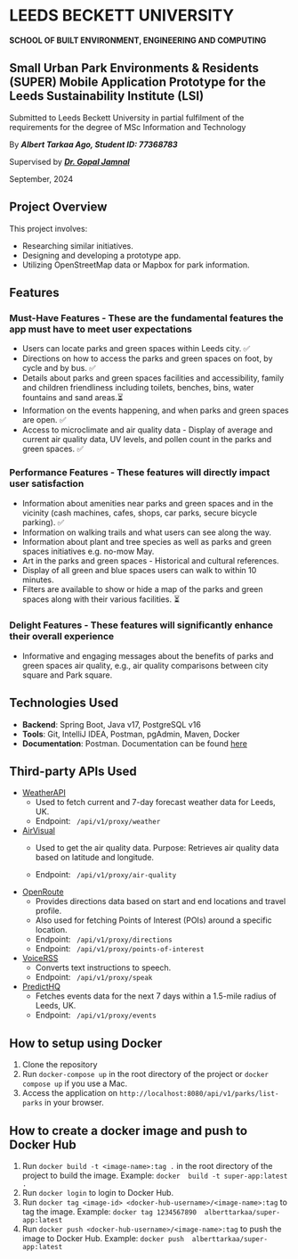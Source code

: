 # LEEDS BECKETT UNIVERSITY
**SCHOOL OF BUILT ENVIRONMENT, ENGINEERING AND COMPUTING**


## Small Urban Park Environments &amp; Residents (SUPER) Mobile Application Prototype for the Leeds Sustainability Institute (LSI)

Submitted to Leeds Beckett University in partial fulfilment of the requirements for the degree of MSc Information and Technology

By ***Albert Tarkaa Ago, Student ID: 77368783***

Supervised by ***[Dr. Gopal Jamnal](https://www.leedsbeckett.ac.uk/staff/dr-gopal-jamnal)***

September, 2024


## Project Overview

This project involves:
- Researching similar initiatives.
- Designing and developing a prototype app.
- Utilizing OpenStreetMap data or Mapbox for park information.

## Features

### Must-Have Features - These are the fundamental features the app must have to meet user expectations

- Users can locate parks and green spaces within Leeds city. &#9989;
- Directions on how to access the parks and green spaces on foot, by cycle and by bus. &#9989;
- Details about parks and green spaces facilities and accessibility, family and children friendliness including toilets, benches, bins, water fountains and sand areas.&#9203;
- Information on the events happening, and when parks and green spaces are open. &#9989;
- Access to microclimate and air quality data - Display of average and current air quality data, UV levels, and pollen count in the parks and green spaces. &#9989;

### Performance Features - These features will directly impact user satisfaction

- Information about amenities near parks and green spaces and in the vicinity (cash machines, cafes, shops, car 
  parks, secure bicycle parking). &#9989;
- Information on walking trails and what users can see along the way.
- Information about plant and tree species as well as parks and green spaces initiatives e.g. no-mow May.
- Art in the parks and green spaces - Historical and cultural references.
- Display of all green and blue spaces users can walk to within 10 minutes.
- Filters are available to show or hide a map of the parks and green spaces along with their various facilities. &#9203;

### Delight Features - These features will significantly enhance their overall experience

- Informative and engaging messages about the benefits of parks and green spaces air quality, e.g., air quality comparisons between city square and Park square.

## Technologies Used
- **Backend**: Spring Boot, Java v17, PostgreSQL v16
- **Tools**: Git, IntelliJ IDEA, Postman, pgAdmin, Maven, Docker
- **Documentation**: Postman. Documentation can be found [here](https://documenter.getpostman.com/view/32686033/2sA3s7kpho)

## Third-party APIs Used
- [WeatherAPI](https://https://www.weatherapi.com)
    - Used to fetch current and 7-day forecast weather data for Leeds, UK.
    - Endpoint: ``` 
                    /api/v1/proxy/weather
                 ```
- [AirVisual](https://www.iqair.com)
  - Used to get the air quality data.
    Purpose: Retrieves air quality data based on latitude and longitude.
    
  - Endpoint: ``` 
                  /api/v1/proxy/air-quality
               ``` 
- [OpenRoute](https://openrouteservice.org)
    - Provides directions data based on start and end locations and travel profile.
    - Also used for fetching Points of Interest (POIs) around a specific location.
    - Endpoint: ``` 
                    /api/v1/proxy/directions
                 ```
    - Endpoint: ``` 
                    /api/v1/proxy/points-of-interest
                 ```
- [VoiceRSS](http://www.voicerss.org)
    - Converts text instructions to speech.
    - Endpoint: ``` 
                    /api/v1/proxy/speak
                 ```
- [PredictHQ](https://www.predicthq.com)
    - Fetches events data for the next 7 days within a 1.5-mile radius of Leeds, UK.
    - Endpoint: ``` 
                    /api/v1/proxy/events
                 ```



## How to setup using Docker
1. Clone the repository
2. Run `docker-compose up` in the root directory of the project or `docker compose up` if you use a Mac.
3. Access the application on `http://localhost:8080/api/v1/parks/list-parks` in your browser.

## How to create a docker image and push to Docker Hub
1. Run `docker build -t <image-name>:tag .` in the root directory of the project to build the image. Example: `docker 
   build -t super-app:latest .`
2. Run `docker login` to login to Docker Hub.
3. Run `docker tag <image-id> <docker-hub-username>/<image-name>:tag` to tag the image. Example: `docker tag 1234567890 
   alberttarkaa/super-app:latest`
4. Run `docker push <docker-hub-username>/<image-name>:tag` to push the image to Docker Hub. Example: `docker push 
   alberttarkaa/super-app:latest`

